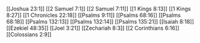 [[Joshua 23:1]]
[[2 Samuel 7:1]]
[[2 Samuel 7:11]]
[[1 Kings 8:13]]
[[1 Kings 8:27]]
[[1 Chronicles 22:18]]
[[Psalms 9:11]]
[[Psalms 68:16]]
[[Psalms 68:18]]
[[Psalms 132:13]]
[[Psalms 132:14]]
[[Psalms 135:21]]
[[Isaiah 8:18]]
[[Ezekiel 48:35]]
[[Joel 3:21]]
[[Zechariah 8:3]]
[[2 Corinthians 6:16]]
[[Colossians 2:9]]

